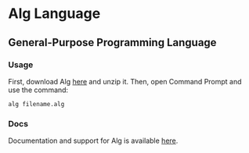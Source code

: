 # Alg Language
## General-Purpose Programming Language

### Usage
First, download Alg [here](https://alglanguage.github.io/download) and unzip it.
Then, open Command Prompt and use the command:
```
alg filename.alg
```

### Docs
Documentation and support for Alg is available [here](https://alglanguage.github.io/docs).

